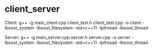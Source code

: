 # client_server

Client:
g++ -g main_client.cpp client_test.h client_test.cpp -o client -lboost_system -lboost_filesystem -std=c++11 -lpthread -lboost_thread

Server:
g++ -g main_server.cpp server.h server.cpp -o server -lboost_system -lboost_filesystem -std=c++11 -lpthread -lboost_thread
